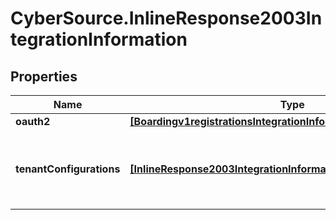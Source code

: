 # CyberSource.InlineResponse2003IntegrationInformation

## Properties
Name | Type | Description | Notes
------------ | ------------- | ------------- | -------------
**oauth2** | [**[Boardingv1registrationsIntegrationInformationOauth2]**](Boardingv1registrationsIntegrationInformationOauth2.md) |  | [optional] 
**tenantConfigurations** | [**[InlineResponse2003IntegrationInformationTenantConfigurations]**](InlineResponse2003IntegrationInformationTenantConfigurations.md) | tenantConfigurations is an array of objects that includes the tenant information this merchant is associated with. | [optional] 


